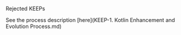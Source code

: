 Rejected KEEPs

See the process description [here](KEEP-1. Kotlin Enhancement and Evolution Process.md)
